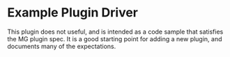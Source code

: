# Example Plugin Driver

This plugin does not useful, and is intended as a code sample that satisfies the MG plugin spec. It is a good starting point for adding a new plugin, and documents many of the expectations.
